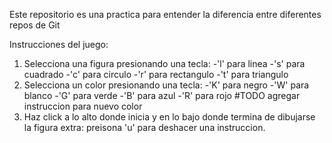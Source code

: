 Este repositorio es una practica para entender la diferencia entre diferentes repos de Git

Instrucciones del juego:
1. Selecciona una figura presionando una tecla:
-'l' para linea
-'s' para cuadrado
-'c' para circulo
-'r' para rectangulo
-'t' para triangulo
2. Selecciona un color presionando una tecla:
-'K' para negro
-'W' para blanco
-'G' para verde
-'B' para azul
-'R' para rojo
#TODO agregar instruccion para nuevo color
3. Haz click a lo alto donde inicia y en lo bajo donde termina de dibujarse la figura
extra: preisona 'u' para deshacer una instruccion.
